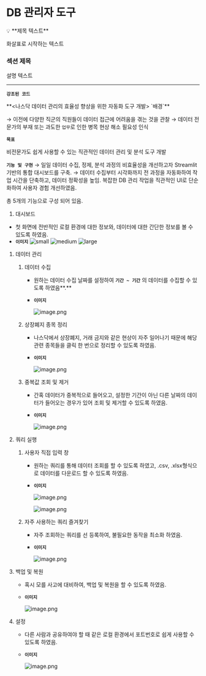 # DB 관리자 도구

<aside>
<p>💡 **제목 텍스트**</p>

<p><span data-arrow="true">화살표로 시작하는 텍스트</span></p>

### 섹션 제목

<p><span data-arrow="true">설명 텍스트</span></p>

<hr />

**`강조된 코드`**
</aside>

<aside>
 **<나스닥 데이터 관리의 효율성 향상을 위한 자동화 도구 개발>
`배경`**

→ 이전에 다양한 직군의 직원들이 데이터 접근에 어려움을 겪는 것을 관찰
→ 데이터 전문가의 부재 또는 과도한 `업무`로 인한 병목 현상 해소 필요성 인식

**`목표`**
<p><span data-arrow="true">비전문가도 쉽게 사용할 수 있는 직관적인 데이터 관리 및 분석 도구 개발</span></p>


**`기능 및 구현`**
→ 일일 데이터 수집, 정제, 분석 과정의 비효율성을 개선하고자 Streamlit 기반의 통합 대시보드를 구축. 
→ 데이터 수집부터 시각화까지 전 과정을 자동화하여 작업 시간을 단축하고, 데이터 정확성을 높임. 복잡한 DB 관리 작업을 직관적인 UI로 단순화하여 사용자 경험 개선하였음. 

</aside>

총 5개의 기능으로 구성 되어 있음. 

1. 대시보드
- 첫 화면에 전반적인 로컬 환경에 대한 정보와, 데이터에 대한 간단한 정보를 볼 수 있도록 하였음.
- **`이미지`**
    ![small](images/side-projects/db-관리자도구/image0.png)
    ![medium](images/side-projects/db-관리자도구/image1.png)
    ![large](images/side-projects/db-관리자도구/image2.png)
    
1. 데이터 관리
    1. 데이터 수집
        - 원하는 데이터 수집 날짜를 설정하여 **`기간 ~ 기간`** 의 데이터를 수집할 수 있도록 하였음**.**
        - **`이미지`**
            
            ![image.png](DB%20%E1%84%80%E1%85%AA%E1%86%AB%E1%84%85%E1%85%B5%E1%84%8C%E1%85%A1%20%E1%84%83%E1%85%A9%E1%84%80%E1%85%AE%208a7bd482e329458e96be28648c6d0af5/image%201.png)
            
    2. 상장폐지 종목 정리
        - 나스닥에서 상장폐지, 거래 금지와 같은 현상이 자주 일어나기 때문에 해당 관련 종목들을 클릭 한 번으로 정리할 수 있도록 하였음.
        - **`이미지`**
            
            ![image.png](DB%20%E1%84%80%E1%85%AA%E1%86%AB%E1%84%85%E1%85%B5%E1%84%8C%E1%85%A1%20%E1%84%83%E1%85%A9%E1%84%80%E1%85%AE%208a7bd482e329458e96be28648c6d0af5/image%202.png)
            
    3. 중복값 조회 및 제거
        - 간혹 데이터가 중복적으로 들어오고, 설정한 기간이 아닌 다른 날짜의 데이터가 들어오는 경우가 있어 조회 및 제거할 수 있도록 하였음.
        - **`이미지`**
            
            ![image.png](DB%20%E1%84%80%E1%85%AA%E1%86%AB%E1%84%85%E1%85%B5%E1%84%8C%E1%85%A1%20%E1%84%83%E1%85%A9%E1%84%80%E1%85%AE%208a7bd482e329458e96be28648c6d0af5/image%203.png)
            
2. 쿼리 실행
    1. 사용자 직접 입력 창
        - 원하는 쿼리를 통해 데이터 조회를 할 수 있도록  하였고, .csv, .xlsx형식으로 데이터를 다운로드 할 수 있도록 하였음.
        - **`이미지`**
            
            ![image.png](DB%20%E1%84%80%E1%85%AA%E1%86%AB%E1%84%85%E1%85%B5%E1%84%8C%E1%85%A1%20%E1%84%83%E1%85%A9%E1%84%80%E1%85%AE%208a7bd482e329458e96be28648c6d0af5/image%204.png)
            
            ![image.png](DB%20%E1%84%80%E1%85%AA%E1%86%AB%E1%84%85%E1%85%B5%E1%84%8C%E1%85%A1%20%E1%84%83%E1%85%A9%E1%84%80%E1%85%AE%208a7bd482e329458e96be28648c6d0af5/image%205.png)
            
    2. 자주 사용하는 쿼리 즐겨찾기
        - 자주 조회하는 쿼리를 선 등록하여, 불필요한 동작을 최소화 하였음.
        - **`이미지`**
            
            ![image.png](DB%20%E1%84%80%E1%85%AA%E1%86%AB%E1%84%85%E1%85%B5%E1%84%8C%E1%85%A1%20%E1%84%83%E1%85%A9%E1%84%80%E1%85%AE%208a7bd482e329458e96be28648c6d0af5/image%206.png)
            
3. 백업 및 복원
    - 혹시 모를 사고에 대비하여, 백업 및 복원을 할 수 있도록 하였음.
    - **`이미지`**
        
        ![image.png](DB%20%E1%84%80%E1%85%AA%E1%86%AB%E1%84%85%E1%85%B5%E1%84%8C%E1%85%A1%20%E1%84%83%E1%85%A9%E1%84%80%E1%85%AE%208a7bd482e329458e96be28648c6d0af5/image%207.png)
        
4. 설정 
    - 다른 사람과 공유하여야 할 때 같은 로컬 환경에서 포트번호로 쉽게 사용할 수 있도록 하였음.
    - **`이미지`**
        
        ![image.png](DB%20%E1%84%80%E1%85%AA%E1%86%AB%E1%84%85%E1%85%B5%E1%84%8C%E1%85%A1%20%E1%84%83%E1%85%A9%E1%84%80%E1%85%AE%208a7bd482e329458e96be28648c6d0af5/image%208.png)